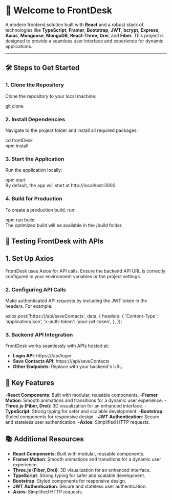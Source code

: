 # 🚀 Welcome to **FrontDesk**  
A modern frontend solution built with **React** and a robust stack of technologies like **TypeScript**, **Framer**, **Bootstrap**, **JWT**, **bcrypt**, **Express**, **Axios**, **Mongoose**, **MongoDB**, **React-Three**, **Drei**, and **Fiber**. This project is designed to provide a seamless user interface and experience for dynamic applications.  

---

## 🛠️ **Steps to Get Started**  

### **1. Clone the Repository**

Clone the repository to your local machine:  

git clone <repository-url>

### **2. Install Dependencies**

Navigate to the project folder and install all required packages:

cd frontDesk  
npm install  

### **3. Start the Application**

Run the application locally:

npm start  
By default, the app will start at http://localhost:3000.

### **4. Build for Production**

To create a production build, run:

npm run build  
The optimized build will be available in the /build folder.


## **🧪 Testing FrontDesk with APIs**

## **1. Set Up Axios**
FrontDesk uses Axios for API calls. Ensure the backend API URL is correctly configured in your environment variables or the project settings.

### **2. Configuring API Calls**
Make authenticated API requests by including the JWT token in the headers. For example:

axios.post('https://<backend-api-url>/api/saveContacts', data, {
  headers: {
    'Content-Type': 'application/json',
    'x-auth-token': 'your-jwt-token',
  },
});

### **3. Backend API Integration**
FrontDesk works seamlessly with APIs hosted at:

- **Login API**: https://<backend-api-url>/api/login
- **Save Contacts API**: https://<backend-api-url>/api/saveContacts
- **Other Endpoints**: Replace <backend-api-url> with your backend's URL.


## **🌟 Key Features**

-**React Components**: Built with modular, reusable components.
-**Framer Motion**: Smooth animations and transitions for a dynamic user experience.
-**Three.js (Fiber, Drei)**: 3D visualization for an enhanced interface.
-**TypeScript**: Strong typing for safer and scalable development.
-**Bootstrap**: Styled components for responsive design.
-**JWT Authentication**: Secure and stateless user authentication.
-**Axios**: Simplified HTTP requests.

## **📚 Additional Resources**

- **React Components**: Built with modular, reusable components.
- **Framer Motion**: Smooth animations and transitions for a dynamic user experience.
- **Three.js (Fiber, Drei)**: 3D visualization for an enhanced interface.
- **TypeScript**: Strong typing for safer and scalable development.
- **Bootstrap**: Styled components for responsive design.
- **JWT Authentication**: Secure and stateless user authentication.
- **Axios**: Simplified HTTP requests.